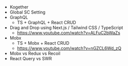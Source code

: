- Kogether
 - Global SC Setting
- GraphQL
  - TS + GraphQL + React CRUD 
- Drag and Drop using Next.js / Tailwind CSS / TypeScript
  - https://www.youtube.com/watch?v=ALFuC2bWaZs
- Mobx
  - TS + Mobx + React CRUD
  - https://www.youtube.com/watch?v=nGZCL6Wd_zQ
- Mobx vs Redux vs Recoil
- React Query vs SWR
